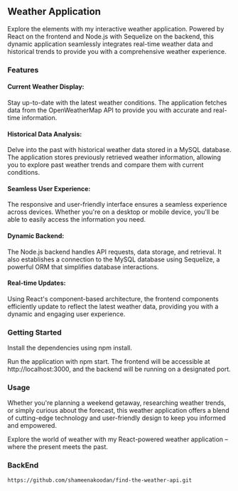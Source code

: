 ## Weather Application
Explore the elements with my interactive weather application. Powered by React on the frontend and Node.js with Sequelize on the backend, this dynamic application seamlessly integrates real-time weather data and historical trends to provide you with a comprehensive weather experience.

### Features
#### Current Weather Display: 
Stay up-to-date with the latest weather conditions. The application fetches data from the OpenWeatherMap API to provide you with accurate and real-time information.

#### Historical Data Analysis: 
Delve into the past with historical weather data stored in a MySQL database. The application stores previously retrieved weather information, allowing you to explore past weather trends and compare them with current conditions.

#### Seamless User Experience: 
The responsive and user-friendly interface ensures a seamless experience across devices. Whether you're on a desktop or mobile device, you'll be able to easily access the information you need.

#### Dynamic Backend: 
The Node.js backend handles API requests, data storage, and retrieval. It also establishes a connection to the MySQL database using Sequelize, a powerful ORM that simplifies database interactions.

#### Real-time Updates: 
Using React's component-based architecture, the frontend components efficiently update to reflect the latest weather data, providing you with a dynamic and engaging user experience.

### Getting Started
Install the dependencies using npm install.

Run the application with npm start. The frontend will be accessible at http://localhost:3000, and the backend will be running on a designated port.

### Usage
Whether you're planning a weekend getaway, researching weather trends, or simply curious about the forecast, this weather application offers a blend of cutting-edge technology and user-friendly design to keep you informed and empowered.

Explore the world of weather with my React-powered weather application – where the present meets the past.

### BackEnd
    https://github.com/shameenakoodan/find-the-weather-api.git






